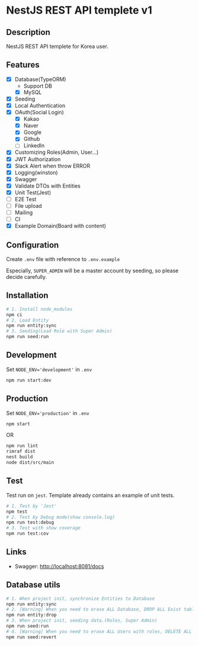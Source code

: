 # NestJS REST API templete v1

## Description

NestJS REST API templete for Korea user.

## Features

- [x] Database(TypeORM)
  - Support DB
  - [x] MySQL
- [x] Seeding
- [x] Local Authentication
- [x] OAuth(Social Login)
  - [x] Kakao
  - [x] Naver
  - [x] Google
  - [x] Github
  - [ ] LinkedIn
- [x] Customizing Roles(Admin, User...)
- [x] JWT Authorization
- [x] Slack Alert when throw ERROR
- [x] Logging(winston)
- [x] Swagger
- [x] Validate DTOs with Entities
- [x] Unit Test(Jest)
- [ ] E2E Test
- [ ] File upload
- [ ] Mailing
- [ ] CI
- [x] Example Domain(Board with content)

## Configuration

Create `.env` file with reference to `.env.example`

Especially, `SUPER_ADMIN` will be a master account by seeding, so please decide carefully.

## Installation

```bash
# 1. Install node_modules
npm ci
# 2. Load Entity
npm run entity:sync
# 3. Seeding(Load Role with Super Admin)
npm run seed:run
```

## Development

Set `NODE_ENV='development'` in `.env`

```bash
npm run start:dev
```

## Production

Set `NODE_ENV='production'` in `.env`

```bash
npm start
```

OR

```bash
npm run lint
rimraf dist
nest build
node dist/src/main
```

## Test

Test run on `jest`.
Template already contains an example of unit tests.

```bash
# 1. Test by 'Jest'
npm test
# 2. Test by Debug mode(show console.log)
npm run test:debug
# 3. Test with show coverage
npm run test:cov
```

## Links

- Swagger: <http://localhost:8081/docs>

## Database utils

```bash
# 1. When project init, synchronize Entities to Database
npm run entity:sync
# 2. [Warning] When you need to erase ALL Database, DROP ALL Exist table.
npm run entity:drop
# 3. When project init, seeding data.(Roles, Super Admin)
npm run seed:run
# 4. [Warning] When you need to erase ALL Users with roles, DELETE ALL raws in user, role, user_role table.
npm run seed:revert
```
